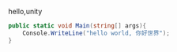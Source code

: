 hello,unity
```csharp
public static void Main(string[] args){
    Console.WriteLine("hello world, 你好世界");
}
```
